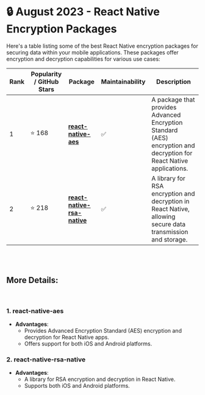 # 🔒 August 2023 - React Native Encryption Packages

Here's a table listing some of the best React Native encryption packages for securing data within your mobile applications. These packages offer encryption and decryption capabilities for various use cases:

| Rank | Popularity / GitHub Stars | Package | Maintainability | Description |
| ---- | -------------------------- | ------- | ---------------- | ----------- |
| 1    | ⭐ 168             | [**react-native-aes**](https://github.com/tectiv3/react-native-aes) | :white_check_mark: | A package that provides Advanced Encryption Standard (AES) encryption and decryption for React Native applications. |
| 2    | ⭐ 218              | [**react-native-rsa-native**](https://github.com/amitaymolko/react-native-rsa-native) | :white_check_mark: | A library for RSA encryption and decryption in React Native, allowing secure data transmission and storage. |

</br>
</br>

## More Details:

</br>

### 1. react-native-aes
   - **Advantages**:
     - Provides Advanced Encryption Standard (AES) encryption and decryption for React Native apps.
     - Offers support for both iOS and Android platforms.


### 2. react-native-rsa-native
   - **Advantages**:
     - A library for RSA encryption and decryption in React Native.
     - Supports both iOS and Android platforms.


